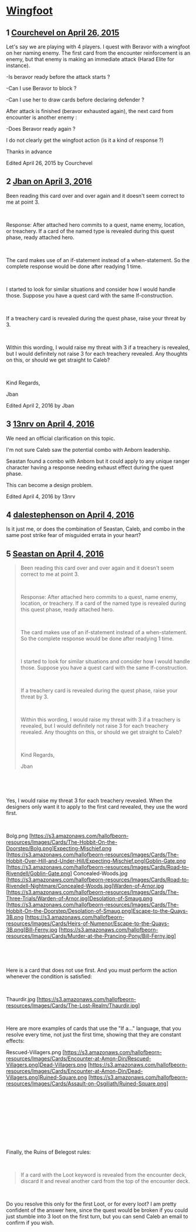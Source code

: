 # [Wingfoot](https://community.fantasyflightgames.com/topic/174206-wingfoot/)

## 1 [Courchevel on April 26, 2015](https://community.fantasyflightgames.com/topic/174206-wingfoot/?do=findComment&comment=1593800)

Let's say we are playing with 4 players. I quest with Beravor with a wingfoot on her naming enemy. The first card from the encounter reinforcement is an enemy, but that enemy is making an immediate attack (Harad Elite for instance).

-Is beravor ready before the attack starts ?

-Can I use Beravor to block ?

-Can I use her to draw cards before declaring defender ?

After attack is finished (beravor exhausted again), the next card from encounter is another enemy :

-Does Beravor ready again ?

I do not clearly get the wingfoot action (is it a kind of response ?)

Thanks in advance

Edited April 26, 2015 by Courchevel

## 2 [Jban on April 3, 2016](https://community.fantasyflightgames.com/topic/174206-wingfoot/?do=findComment&comment=2146723)

Been reading this card over and over again and it doesn't seem correct to me at point 3.

 

Response: After attached hero commits to a quest, name enemy, location, or treachery. If a card of the named type is revealed during this quest phase, ready attached hero. 

 

The card makes use of an if-statement instead of a when-statement. So the complete response would be done after readying 1 time.

 

I started to look for similar situations and consider how I would handle those. Suppose you have a quest card with the same If-construction.

 

If a treachery card is revealed during the quest phase, raise your threat by 3.

 

Within this wording, I would raise my threat with 3 if a treachery is revealed, but I would definitely not raise 3 for each treachery revealed. Any thoughts on this, or should we get straight to Caleb?

 

Kind Regards,

Jban

Edited April 2, 2016 by Jban

## 3 [13nrv on April 4, 2016](https://community.fantasyflightgames.com/topic/174206-wingfoot/?do=findComment&comment=2148645)

We need an official clarification on this topic.

I'm not sure Caleb saw the potential combo with Anborn leadership.

Seastan found a combo with Anborn but it could apply to any unique ranger character having a response needing exhaust effect during the quest phase.

This can become a design problem.

Edited April 4, 2016 by 13nrv

## 4 [dalestephenson on April 4, 2016](https://community.fantasyflightgames.com/topic/174206-wingfoot/?do=findComment&comment=2148884)

Is it just me, or does the combination of Seastan, Caleb, and combo in the same post strike fear of misguided errata in your heart?

## 5 [Seastan on April 4, 2016](https://community.fantasyflightgames.com/topic/174206-wingfoot/?do=findComment&comment=2149220)

> Been reading this card over and over again and it doesn't seem correct to me at point 3.
> 
>  
> 
> Response: After attached hero commits to a quest, name enemy, location, or treachery. If a card of the named type is revealed during this quest phase, ready attached hero. 
> 
>  
> 
> The card makes use of an if-statement instead of a when-statement. So the complete response would be done after readying 1 time.
> 
>  
> 
> I started to look for similar situations and consider how I would handle those. Suppose you have a quest card with the same If-construction.
> 
>  
> 
> If a treachery card is revealed during the quest phase, raise your threat by 3.
> 
>  
> 
> Within this wording, I would raise my threat with 3 if a treachery is revealed, but I would definitely not raise 3 for each treachery revealed. Any thoughts on this, or should we get straight to Caleb?
> 
>  
> 
> Kind Regards,
> 
> Jban

 

 

Yes, I would raise my threat 3 for each treachery revealed. When the designers only want it to apply to the first card revealed, they use the word first.

 

Bolg.png [https://s3.amazonaws.com/hallofbeorn-resources/Images/Cards/The-Hobbit-On-the-Doorstep/Bolg.png]Expecting-Mischief.png [https://s3.amazonaws.com/hallofbeorn-resources/Images/Cards/The-Hobbit-Over-Hill-and-Under-Hill/Expecting-Mischief.png]Goblin-Gate.png [https://s3.amazonaws.com/hallofbeorn-resources/Images/Cards/Road-to-Rivendell/Goblin-Gate.png] Concealed-Woods.jpg [https://s3.amazonaws.com/hallofbeorn-resources/Images/Cards/Road-to-Rivendell-Nightmare/Concealed-Woods.jpg]Warden-of-Arnor.jpg [https://s3.amazonaws.com/hallofbeorn-resources/Images/Cards/The-Three-Trials/Warden-of-Arnor.jpg]Desolation-of-Smaug.png [https://s3.amazonaws.com/hallofbeorn-resources/Images/Cards/The-Hobbit-On-the-Doorstep/Desolation-of-Smaug.png]Escape-to-the-Quays-3B.png [https://s3.amazonaws.com/hallofbeorn-resources/Images/Cards/Heirs-of-Numenor/Escape-to-the-Quays-3B.png]Bill-Ferny.jpg [https://s3.amazonaws.com/hallofbeorn-resources/Images/Cards/Murder-at-the-Prancing-Pony/Bill-Ferny.jpg]

 

 

Here is a card that does not use first. And you must perform the action whenever the condition is satisfied:

 

Thaurdir.jpg [https://s3.amazonaws.com/hallofbeorn-resources/Images/Cards/The-Lost-Realm/Thaurdir.jpg]

 

Here are more examples of cards that use the "If a..." language, that you resolve every time, not just the first time, showing that they are constant effects:

Rescued-Villagers.png [https://s3.amazonaws.com/hallofbeorn-resources/Images/Cards/Encounter-at-Amon-Din/Rescued-Villagers.png]Dead-Villagers.png [https://s3.amazonaws.com/hallofbeorn-resources/Images/Cards/Encounter-at-Amon-Din/Dead-Villagers.png]Ruined-Square.png [https://s3.amazonaws.com/hallofbeorn-resources/Images/Cards/Assault-on-Osgiliath/Ruined-Square.png]

 

 

 

 

 

Finally, the Ruins of Belegost rules:

 

> If a card with the Loot keyword is revealed from the encounter deck, discard it and reveal another card from the top of the encounter deck.

 

Do you resolve this only for the first Loot, or for every loot? I am pretty confident of the answer here, since the quest would be broken if you could just stumble into 3 loot on the first turn, but you can send Caleb an email to confirm if you wish.

